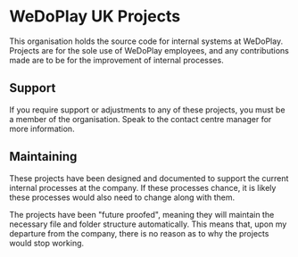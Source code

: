 # WeDoPlay UK Projects
This organisation holds the source code for internal systems at WeDoPlay. Projects are for the sole use of WeDoPlay employees, and any contributions made are to be for the improvement of internal processes. 

## Support
If you require support or adjustments to any of these projects, you must be a member of the organisation. Speak to the contact centre manager for more information.

## Maintaining
These projects have been designed and documented to support the current internal processes at the company. If these processes chance, it is likely these processes would also need to change along with them. 

The projects have been "future proofed", meaning they will maintain the necessary file and folder structure automatically. This means that, upon my departure from the company, there is no reason as to why the projects would stop working. 
